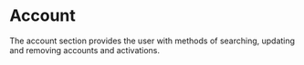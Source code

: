 # Account

The account section provides the user with methods of searching, updating and removing accounts and activations.

 
